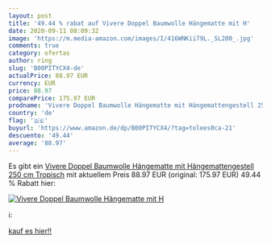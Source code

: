 ```yaml
---
layout: post
title: '49.44 % rabat auf Vivere Doppel Baumwolle Hängematte mit H'
date: 2020-09-11 08:09:32
image: 'https://m.media-amazon.com/images/I/416WNKii79L._SL200_.jpg'
comments: true
category: ofertas
author: ring
slug: 'B00PITYCX4-de'
actualPrice: 88.97 EUR
currency: EUR
price: 88.97
comparePrice: 175.97 EUR
prodname: 'Vivere Doppel Baumwolle Hängematte mit Hängemattengestell 250 cm  Tropisch'
country: 'de'
flag: '🇩🇪'
buyurl: 'https://www.amazon.de/dp/B00PITYCX4/?tag=tolees0ca-21'
descuento: '49.44'
average: '88.97'
---
```


Es gibt ein [Vivere Doppel Baumwolle Hängematte mit Hängemattengestell 250 cm  Tropisch](https://www.amazon.de/dp/B00PITYCX4/?tag=tolees0ca-21) mit aktuellem Preis 88.97 EUR (original: 175.97 EUR) 49.44 % Rabatt hier:

[![Vivere Doppel Baumwolle Hängematte mit H](https://m.media-amazon.com/images/I/416WNKii79L._SL200_.jpg)](https://www.amazon.de/dp/B00PITYCX4/?tag=tolees0ca-21)

ℹ️:


[kauf es hier!!](https://www.amazon.de/dp/B00PITYCX4/?tag=tolees0ca-21)
